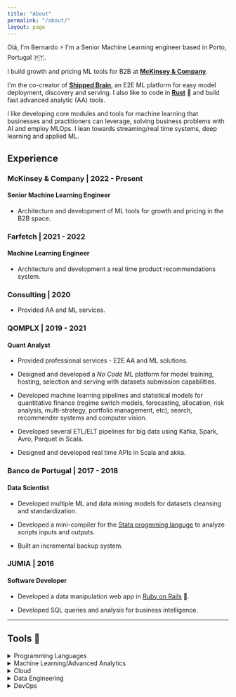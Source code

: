 ```yaml
---
title: "About"
permalink: "/about/"
layout: page
---
```


Olá, I'm Bernardo ⚡ I'm a Senior Machine Learning engineer based in Porto, Portugal 🇵🇹.

I build growth and pricing ML tools for B2B at **[McKinsey & Company](https://mckinsey.com)**. 

I'm the co-creator of **[Shipped Brain](http://shippedbrain.com)**, an E2E ML platform for easy model deployment, discovery and serving. I also like to code in **[Rust](https://www.rust-lang.org/)** 🦀 and build fast advanced analytic (AA) tools.

I like developing core modules and tools for machine learning that businesses and practitioners can leverage, solving business problems with AI and employ MLOps. I lean towards streaming/real time systems, deep learning and applied ML.


## Experience

### McKinsey & Company | 2022 - Present
#### Senior Machine Learning Engineer

- Architecture and development of ML tools for growth and pricing in the B2B space.

### Farfetch | 2021 - 2022
#### Machine Learning Engineer

- Architecture and development a real time product recommendations system.

### Consulting | 2020
- Provided AA and ML services.

### QOMPLX | 2019 - 2021
#### Quant Analyst
- Provided professional services - E2E AA and ML solutions.

- Designed and developed a _No   Code_ ML platform for model training, hosting, selection and serving with datasets submission capabilities.

- Developed machine learning pipelines and statistical models for quantitative finance (regime switch models, forecasting, allocation, risk analysis, multi-strategy, portfolio management, etc), search, recommender systems and computer vision.

- Developed several ETL/ELT pipelines for big data using Kafka, Spark, Avro, Parquet in Scala.

- Designed and developed real time APIs in Scala and akka.

### Banco de Portugal | 2017 - 2018
#### Data Scientist
- Developed multiple ML and data mining models for datasets cleansing and standardization.

- Developed a mini-compiler for the [Stata progmming languge](https://www.stata.com/) to analyze scripts inputs and outputs.

- Built an incremental backup system.

### JUMIA | 2016
#### Software Developer

- Developed a data manipulation web app in [Ruby on Rails](https://rubyonrails.org/) 💎.

- Developed SQL queries and analysis for business intelligence.

---

## Tools 🔧

<details>
<summary>Programming Languages</summary>
<ul>
<li> Python 🐍</li>
<li> Rust 🦀</li>
<li> Scala</li>
</ul>
</details>

<details>
<summary> Machine Learning/Advanced Analytics</summary>
<ul>

<li><code>tensorflow</code> 🐍 & 🦀</li>
<li><code>pytorch</code> 🐍 & 🦀</li>
<li><code>sklearn</code> 🐍</li>
<li><code>XGBoost</code> 🐍</li>
<li><code>LightGBM</code> 🐍</li>
<li><code>transformers</code> 🐍</li>
<li><code>numpy</code> 🐍</li>
<li><code>pandas</code> 🐍</li>
<li><code>polars</code> 🦀</li>
<li><code>ndarray</code> 🦀</li>
</ul>
</details>

<details>
<summary>Cloud</summary>

<h4> Databricks </h4>

<h4> AWS </h4>

<ul>
<li>SageMaker</li>
<li>EC2</li>
<li>S3</li>
<li>RDS</li>
<li>ECR</li>
</ul>
</details>

<details>
<summary>Data Engineering</summary>
<ul>

<li>Spark</li>
<li>Kafka</li>
<li>Airflow</li>
<li>MongoDB</li>
<li>PostgreSQL</li>
<li>Avro</li>
<li>Parquet</li>
<li>Arrow</li>
</ul>
</details>

<details>
<summary>DevOps</summary>
<ul>
<li>Docker & Docker Compose</li>
<li>CircleCI</li>
<li>Jenkins</li>
<li>GitHub Actions</li>
<li>GitLab CI/CD</li>
</ul>
</details>
